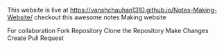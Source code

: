 This website is live at https://vanshchauhan1310.github.io/Notes-Making-Website/ 
checkout this awesome notes Making website 

For collaboration 
Fork Repository 
Clone the Repository 
Make Changes 
Create Pull Request 
